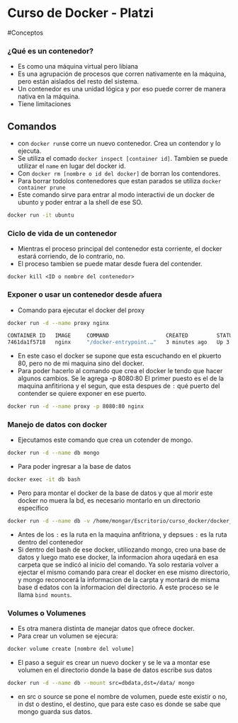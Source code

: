 # Curso de Docker - Platzi

#Conceptos

### ¿Qué es un contenedor?

- Es como una máquina virtual pero libiana
- Es una agrupación de procesos que corren nativamente en la máquina, pero están aislados del resto del sistema.
- Un contenedor es una unidad lógica y por eso puede correr de manera nativa en la máquina. 
- Tiene limitaciones

## Comandos
- con `docker run`se corre un nuevo contenedor. Crea un contendor y lo ejecuta.
- Se utiliza el comado `docker inspect [container id]`. Tambien se puede utilizar el `name` en lugar del docker id.
- Con `docker rm [nombre o id del docker]` de borran los contendores.
- Para borrar todolos contenedores que estan parados se utiliza `docker container prune`
- Este comando sirve para entrar al modo interactivi de un docker de ubunto y poder entrar a la shell de ese SO.

```bash
docker run -it ubuntu
```

### Ciclo de vida de un contenedor
- Mientras el proceso principal del contenedor esta corriente, el docker estará corriendo, de lo contrario, no. 
- El proceso tambien se puede matar desde fuera del contender.

```bas
docker kill <ID o nombre del contenedor>
```

### Exponer o usar un contenedor desde afuera

- Comando para ejecutar el docker del proxy
```bash
docker run -d --name proxy nginx
```

```bash 
CONTAINER ID   IMAGE     COMMAND                  CREATED         STATUS         PORTS     NAMES
7461da1f5718   nginx     "/docker-entrypoint.…"   3 minutes ago   Up 3 minutes   80/tcp    proxy
```
- En este caso el docker se supone que esta escuchando en el pkuerto 80, pero no de mi maquina sino del docker. 
- Para poder hacerlo al comando que crea el docker le tendo que hacer algunos cambios. Se le agrega -p 8080:80 El primer puesto es el de la maquina anfitiriona y el segun, que esta despues de `:` qué puerto del contender se quiere exponer en ese puerto.


```bash
docker run -d --name proxy -p 8080:80 nginx
```

### Manejo de datos con docker

- Ejecutamos este comando que crea un cotender de mongo.

```bash
docker run -d --name db mongo
```
- Para poder ingresar a la base de datos
```bash
docker exec -it db bash
```
-  Pero para montar el docker de la base de datos y que al morir este docker no muera la bd, es necesario montarlo en un directorio específico

```bash
docker run -d --name db -v /home/mongar/Escritorio/curso_docker/docker_data/mongodata:/data/db mongo
```
- Antes de los `:` es la ruta en la maquina anfitriona, y depsues `:` es la ruta dentro del contenedor
- Si dentro del bash de ese docker, utiliozando mongo, creo una base de datos y luego mato ese docker, la informacion ahora uqedará en esa carpeta que se indicó al inicio del comando. Ya solo restaria volver a ejectar el mismo comando para crear el docker en ese mismo directorio, y mongo reconocerá la informacion de la carpta y montará de misma base d edatos con la informacion del directorio. A este proceso se le llama `bind mounts`. 


### Volumes o Volumenes

- Es otra manera distinta de manejar datos que ofrece docker. 
- Para crear un volumen se ejecura:
```bash
docker volume create [nombre del volume]
```

- El paso a seguir es crear un nuevo docker y se le va a montar ese volumen en el directorio donde la base de datos escribe sus datos
```bash
docker run -d --name db --mount src=dbdata,dst=/data/ mongo
```
- en src o source se pone el nombre de volumen, puede este existir o no, in dst o destino, el destino, que para este caso es donde se sabe que mongo guarda sus datos.



